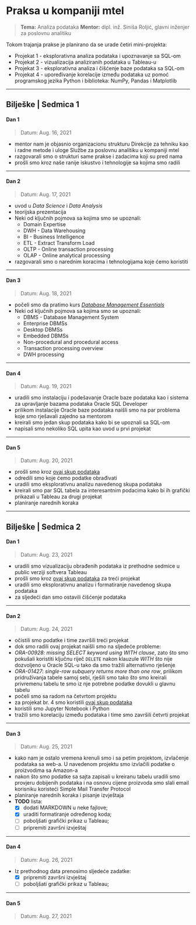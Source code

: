 ﻿# Praksa u kompaniji mtel

 > **Tema:** Analiza podataka
 **Mentor:** dipl. inž. Siniša Roljić, glavni inženjer za poslovnu analitiku

Tokom trajanja prakse je planirano da se urade četiri mini-projekta:
* Projekat 1 - eksplorativna analiza podataka i upoznavanje sa SQL-om
* Projekat 2 - vizualizacija analiziranih podataka u Tableau-u
* Projekat 3 - eksplorativna analiza i čišćenje baze podataka sa SQL-om
* Projekat 4 - upoređivanje korelacije između podataka uz pomoć programskog jezika Python i biblioteka: NumPy, Pandas i Matplotlib

---
## Bilješke | Sedmica 1
#### Dan 1
> Datum: Aug. 16, 2021
- mentor nam je objasnio organizacionu strukturu Direkcije za tehniku kao i radne metode i uloge Službe za poslovnu analitiku u kompaniji mtel
- razgovarali smo o strukturi same prakse i zadacima koji su pred nama
- prošli smo kroz naše ranije iskustvo i tehnologije sa kojima smo radili
---
#### Dan 2
> Datum: Aug. 17, 2021
- uvod u *Data Science* i *Data Analysis*
- teorijska prezentacija
-  Neki od ključnih pojmova sa kojima smo se upoznali:
	- Domain Expertise
	- DWH - Data Warehousing
	- BI - Business Intelligence
	- ETL - Extract Transform Load
	- OLTP - Online transaction processing 
	- OLAP - Online analytical processing
- razgovarali smo o narednim koracima i tehnologijama koje ćemo koristiti
---
#### Dan 3
> Datum: Aug. 18, 2021
- počeli smo da pratimo kurs [*Database Management Essentials*](https://www.coursera.org/learn/database-management)
- Neki od ključnih pojmova sa kojima smo se upoznali:
	- DBMS - Database Management System
	- Enterprise DBMSs
	- Desktop DBMSs
	- Embedded DBMSs
	- Non-procedural and procedural access
	- Transaction processing overview
	- DWH processing
---
#### Dan 4
> Datum: Aug. 19, 2021
- uradili smo instalaciju i podešavanje Oracle baze podataka kao i sistema za upravljanje bazama podataka Oracle SQL Developer
- prilikom instalacije Oracle baze podataka naišli smo na par problema koje smo rješavali zajedno sa mentorom
- kreirali smo jedan skup podataka kako bi se upoznali sa SQL-om
- napisali smo nekoliko SQL upita kao uvod u prvi projekat
---
#### Dan 5
> Datum: Aug. 20, 2021
- prošli smo kroz [ovaj skup podataka](https://ourworldindata.org/covid-deaths)
- odredili smo koje ćemo podatke obrađivati
- uradili smo eksplorativnu analizu navedenog skupa podataka
- kreirali smo par SQL tabela za interesantnim podacima kako bi ih grafički prikazali u Tableau za drugi projekat
- planiranje narednih koraka
---
## Bilješke | Sedmica 2
#### Dan 1
> Datum: Aug. 23, 2021
- uradili smo vizualizaciju obrađenih podataka iz prethodne sedmice u public verziji softvera Tableau
- prošli smo kroz [ovaj skup podataka](https://www.kaggle.com/tmthyjames/nashville-housing-data) za treći projekat
- uradili smo eksplorativnu analizu i formatiranje navedenog skupa podataka
- za sljedeći dan smo ostavili čišćenje podataka
---
#### Dan 2
> Datum: Aug. 24, 2021
- očistili smo podatke i time završili treći projekat
- dok smo radili ovaj projekat naišli smo na sljedeće probleme:
- *ORA-00928: missing SELECT keyword using WITH clause*, zato što smo pokušali koristiti ključnu riječ `DELETE` nakon klauzule *WITH* što nije dozvoljeno u Oracle SQL-u tako da smo tražili alternativno rješenje
- *ORA-01427: single-row subquery returns more than one row*, prilikom pridruživanja tabele samoj sebi, rješili smo tako što smo kreirali privremenu tabelu te smo iz nje potrebne podatke dovukli u glavnu tabelu
- počeli smo sa radom na četvrtom projektu
- za projekat br. 4 smo koristili [ovaj skup podataka](https://www.kaggle.com/danielgrijalvas/movies) 
- koristili smo Jupyter Notebook i Python 
- tražili smo korelaciju između podataka i time smo završili četvrti projekat
---
#### Dan 3
> Datum: Aug. 25, 2021
- kako nam je ostalo vremena krenuli smo i sa petim projektom, izvlačenje podataka sa web-a. U navedenom projektu smo izvlačili podatke o proizvodima sa Amazon-a
- nakon što smo podatke sa sajta zapisali u kreiranu tabelu uradili smo provjeru dobijenih podataka i na osnovu cijene proizvoda smo slali email korisniku koristeći Simple Mail Transfer Protocol
- planiranje narednih koraka i pisanje izvještaja
- **TODO** lista: 
	 - [x] dodati MARKDOWN u neke fajlove;
	 - [x] uraditi formatiranje određenog koda;
	 - [ ] poboljšati grafički prikaz u Tableau;
	 - [ ] pripremiti završni izvještaj
---
#### Dan 4
> Datum: Aug. 26, 2021
- Iz prethodnog data prenosimo sljedeće zadatke:
	-  [x] pripremiti završni izvještaj
	 - [ ] poboljšati grafički prikaz u Tableau;
---
#### Dan 5
> Datum: Aug. 27, 2021



